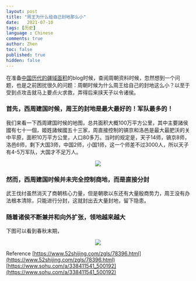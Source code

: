 ```yaml
---
layout: post
title: "周王为什么给自己封地那么小"
date:   2021-07-10
tags: [历史]
language : Chinese
comments: true
author: Zhen
toc: false
published: true
hidden: false
---
```

在准备[中国历代的疆域面积](/中国历代的疆域面积)的blog时候，查阅周朝资料时候，忽然想到一个问题，也是之前困扰很久的问题：周朝时候为什么周王给自己的封地这么小？以至于受到点攻击就马上要点火求救，弄得后来挟天子以令诸侯。

### 首先，西周建国时候，周王的封地是最大最好的！军队最多的！
我们来看一下西周建国时候的地图，总共面积大概100万平方公里，其中主要諸侯國有七十一個，姬姓諸候國五十三家，周直接控制的镐京和洛邑是最大最肥沃的关中平原，面积10万平方公里，人口80多万。当时的规定是，天子14师，镐京8师，洛邑6师，剩下大国3师，中国2师，小国1师，这一个师差不过3000人，所以天子有4-5万军队，大国才不足万人。
<p align="center"> <img src="{{ site.imageurl }}/中国疆域1.png"> </p> 

### 然而，西周建国时候并未完全控制商地，而是直接分封
武王伐纣虽然消灭了商朝核心力量，但是朝歌以东还有大量殷商势力，周王没有办法根本清除，只能进行分封，这就封出去大量封地，留下隐患。

### 随着诸侯不断兼并和向外扩张，领地越来越大
下图可以看到春秋末期，
<p align="center"> <img src="{{ site.imageurl }}/中国疆域2.png"> </p> 

Reference
[https://www.52shijing.com/zgls/78396.html](https://www.52shijing.com/zgls/78396.html)
[https://www.sohu.com/a/338411541_500192](https://www.sohu.com/a/338411541_500192)
<!--stackedit_data:
eyJoaXN0b3J5IjpbMTc1Mzk0MTI4OSwxOTg1NDA4MTY3LDEyNj
IyMjI0ODldfQ==
-->